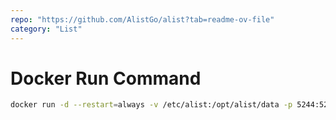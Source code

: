 ```yaml
---
repo: "https://github.com/AlistGo/alist?tab=readme-ov-file"
category: "List"
---
```


# Docker Run Command

```bash
docker run -d --restart=always -v /etc/alist:/opt/alist/data -p 5244:5244 -e PUID=0 -e PGID=0 -e UMASK=022 xhofe/alist:beta-aio
```
